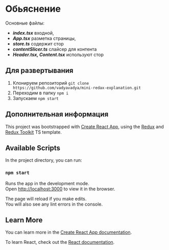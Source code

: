 # Обьяснение

Основные файлы:
- ***index.tsx*** входной,
- ***App.tsx*** разметка страницы,
- ***store.ts*** содержит стор
- ***contentSlicer.ts*** слайсер для контента
- ***Header.tsx, Content.tsx*** используют стор

## Для развертывания
1. Клонируем репозиторий  `git clone https://github.com/vadyavadya/mini-redax-explanation.git`
2. Переходим в папку `npm i`
3. Запускаем `npm start`

## Дополнительная информация
This project was bootstrapped with [Create React App](https://github.com/facebook/create-react-app), using the [Redux](https://redux.js.org/) and [Redux Toolkit](https://redux-toolkit.js.org/) TS template.

## Available Scripts

In the project directory, you can run:

### `npm start`

Runs the app in the development mode.\
Open [http://localhost:3000](http://localhost:3000) to view it in the browser.

The page will reload if you make edits.\
You will also see any lint errors in the console.

## Learn More

You can learn more in the [Create React App documentation](https://facebook.github.io/create-react-app/docs/getting-started).

To learn React, check out the [React documentation](https://reactjs.org/).
